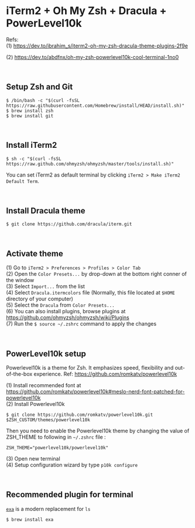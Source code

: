 # iTerm2 + Oh My Zsh + Dracula + PowerLevel10k

Refs:\
(1) https://dev.to/ibrahim_s/iterm2-oh-my-zsh-dracula-theme-plugins-2f9e

(2) https://dev.to/abdfnx/oh-my-zsh-powerlevel10k-cool-terminal-1no0

<br>

## Setup Zsh and Git
```
$ /bin/bash -c "$(curl -fsSL https://raw.githubusercontent.com/Homebrew/install/HEAD/install.sh)"
$ brew install zsh
$ brew install git
```

<br>

## Install iTerm2
```
$ sh -c "$(curl -fsSL https://raw.github.com/ohmyzsh/ohmyzsh/master/tools/install.sh)"
```
You can set iTerm2 as default terminal by clicking `iTerm2 > Make iTerm2 Default Term`.

<br>

## Install Dracula theme
```
$ git clone https://github.com/dracula/iterm.git
```

<br>

## Activate theme
(1) Go to `iTerm2 > Preferences > Profiles > Color Tab`\
(2) Open the `Color Presets...` by drop-down at the bottom right conner of the window\
(3) Select `Import...` from the list\
(4) Select `Dracula.itermcolors` file (Normally, this file located at `$HOME` directory of your computer)\
(5) Select the `Dracula` from `Color Presets...`\
(6) You can also install plugins, browse plugins at https://github.com/ohmyzsh/ohmyzsh/wiki/Plugins \
(7) Run the `$ source ~/.zshrc` command to apply the changes

<br>

## PowerLevel10k setup
Powerlevel10k is a theme for Zsh. It emphasizes speed, flexibility and out-of-the-box experience.
Ref: https://github.com/romkatv/powerlevel10k

(1) Install recommended font at https://github.com/romkatv/powerlevel10k#meslo-nerd-font-patched-for-powerlevel10k \
(2) Install Powerlevel10k 
```
$ git clone https://github.com/romkatv/powerlevel10k.git $ZSH_CUSTOM/themes/powerlevel10k
```
Then you need to enable the Powerlevel10k theme by changing the value of ZSH_THEME to following in `~/.zshrc` file :
```
ZSH_THEME="powerlevel10k/powerlevel10k"
```
(3) Open new terminal\
(4) Setup configuration wizard by type `p10k configure`

<br>

## Recommended plugin for terminal
[`exa`](https://the.exa.website/) is a modern replacement for `ls`
```
$ brew install exa
```